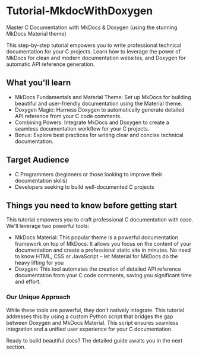 # Tutorial-MkdocWithDoxygen

Master C Documentation with MkDocs & Doxygen (using the stunning MkDocs Material theme)

This step-by-step tutorial empowers you to write professional technical documentation for your C projects. Learn how to leverage the power of MkDocs for clean and modern documentation websites, and Doxygen for automatic API reference generation.

## What you'll learn

- MkDocs Fundamentals and Material Theme: Set up MkDocs for building beautiful and user-friendly documentation using the Material theme.
- Doxygen Magic: Harness Doxygen to automatically generate detailed API reference from your C code comments.
- Combining Powers: Integrate MkDocs and Doxygen to create a seamless documentation workflow for your C projects.
- Bonus: Explore best practices for writing clear and concise technical documentation.

## Target Audience

- C Programmers (beginners or those looking to improve their documentation skills)
- Developers seeking to build well-documented C projects

## Things you need to know before getting start

This tutorial empowers you to craft professional C documentation with ease. We'll leverage two powerful tools:

- MkDocs Material: This popular theme is a powerful documentation framework on top of MkDocs. It allows you focus on the content of your documentation and create a professional static site in minutes. No need to know HTML, CSS or JavaScript – let Material for MkDocs do the heavy lifting for you
- Doxygen: This tool automates the creation of detailed API reference documentation from your C code comments, saving you significant time and effort.

### Our Unique Approach

While these tools are powerful, they don't natively integrate. This tutorial addresses this by using a custom Python script that bridges the gap between Doxygen and MkDocs Material. This script ensures seamless integration and a unified user experience for your C documentation.

Ready to build beautiful docs? The detailed guide awaits you in the next section.

